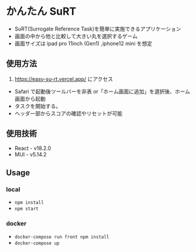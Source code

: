 # かんたん SuRT

- SuRT(Surrogate Reference Task)を簡単に実施できるアプリケーション
- 画面の中から他と比較して大きい丸を選択するゲーム
- 画面サイズは ipad pro 11inch (Gen1) ,iphone12 mini を想定

## 使用方法

1. https://easy-su-rt.vercel.app/ にアクセス

- Safari で起動後ツールバーを非表 or「ホーム画面に追加」を選択後、ホーム画面から起動
- タスクを開始する。
- ヘッダー部からスコアの確認やリセットが可能

## 使用技術

- React - v18.2.0
- MUI - v5.14.2

## Usage

### local

- `npm install`
- `npm start`

### docker

- `docker-compose run front npm install`
- `docker-compose up`

